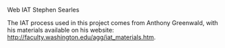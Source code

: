 Web IAT
Stephen Searles

The IAT process used in this project comes from Anthony Greenwald, with his materials available on his website: http://faculty.washington.edu/agg/iat_materials.htm.

